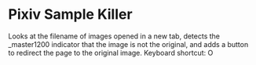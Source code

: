 # Pixiv Sample Killer

Looks at the filename of images opened in a new tab, detects the _master1200 indicator that the image is not the original, and adds a button to redirect the page to the original image.
Keyboard shortcut: O

